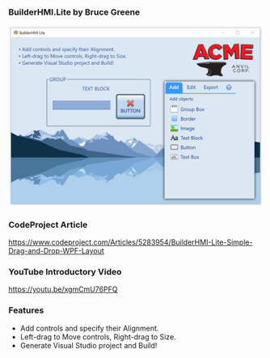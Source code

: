### BuilderHMI.Lite by Bruce Greene

![Alt text](Banner.jpg "BuilderHMI.Lite")

### CodeProject Article
https://www.codeproject.com/Articles/5283954/BuilderHMI-Lite-Simple-Drag-and-Drop-WPF-Layout

### YouTube Introductory Video
https://youtu.be/xgmCmU76PFQ

### Features
* Add controls and specify their Alignment.
* Left-drag to Move controls, Right-drag to Size.
* Generate Visual Studio project and Build!